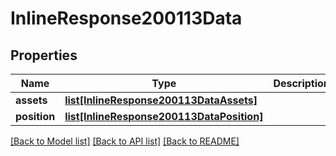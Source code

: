 # InlineResponse200113Data

## Properties
Name | Type | Description | Notes
------------ | ------------- | ------------- | -------------
**assets** | [**list[InlineResponse200113DataAssets]**](InlineResponse200113DataAssets.md) |  | 
**position** | [**list[InlineResponse200113DataPosition]**](InlineResponse200113DataPosition.md) |  | 

[[Back to Model list]](../README.md#documentation-for-models) [[Back to API list]](../README.md#documentation-for-api-endpoints) [[Back to README]](../README.md)

